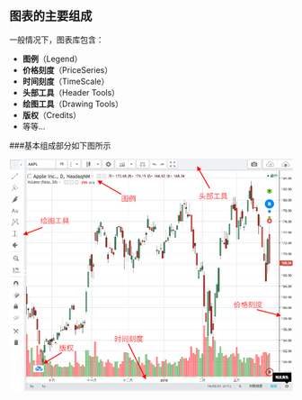 ## 图表的主要组成
一般情况下，图表库包含：
- **图例**（Legend）
- **价格刻度**（PriceSeries）
- **时间刻度**（TimeScale）
- **头部工具**（Header Tools）
- **绘图工具**（Drawing Tools）
- **版权**（Credits）
- 等等...

###基本组成部分如下图所示

<img src="..//images/tv_chart.png" />
